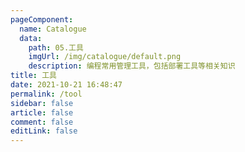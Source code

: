 ```yaml
---
pageComponent: 
  name: Catalogue
  data: 
    path: 05.工具
    imgUrl: /img/catalogue/default.png
    description: 编程常用管理工具，包括部署工具等相关知识
title: 工具
date: 2021-10-21 16:48:47
permalink: /tool
sidebar: false
article: false
comment: false
editLink: false
---
```

